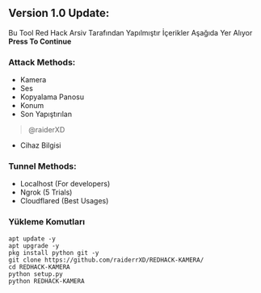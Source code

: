 
## Version 1.0 Update:
Bu Tool Red Hack Arsiv Tarafından Yapılmıştır İçerikler Aşağıda Yer Alıyor
**Press To Continue**

### Attack Methods:
* Kamera
* Ses
* Kopyalama Panosu
* Konum
* Son Yapıştırılan
> @raiderXD
* Cihaz Bilgisi


### Tunnel Methods:
* Localhost (For developers)
* Ngrok (5 Trials)
* Cloudflared (Best Usages)

### Yükleme Komutları
```
apt update -y
apt upgrade -y
pkg install python git -y
git clone https://github.com/raiderrXD/REDHACK-KAMERA/
cd REDHACK-KAMERA
python setup.py
python REDHACK-KAMERA
```

